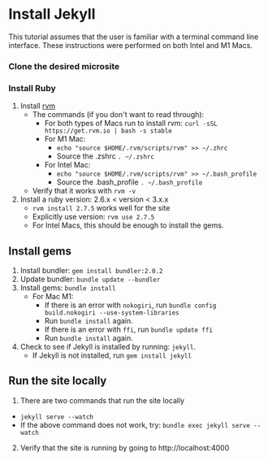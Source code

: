# Install Jekyll

This tutorial assumes that the user is
familiar with a terminal command line interface.
These instructions were performed on both 
Intel and M1 Macs.

### Clone the desired microsite


### Install Ruby
1. Install [rvm](https://rvm.io/rvm/install)
   - The commands (if you don't want to read through):
       - For both types of Macs run to install rvm: `curl -sSL https://get.rvm.io | bash -s stable`
       - For M1 Mac:
           - `echo "source $HOME/.rvm/scripts/rvm" >> ~/.zhrc`
           - Source the .zshrc `. ~/.zshrc`
       - For Intel Mac:
         - `echo "source $HOME/.rvm/scripts/rvm" >> ~/.bash_profile`
         - Source the .bash_profile `. ~/.bash_profile`
    - Verify that it works with `rvm -v`
2. Install a ruby version: 2.6.x < version < 3.x.x
    - `rvm install 2.7.5` works well for the site
    - Explicitly use version: `rvm use 2.7.5`
    - For Intel Macs, this should be enough to install the gems.

## Install gems
1. Install bundler: `gem install bundler:2.0.2`
2. Update bundler: `bundle update --bundler`
3. Install gems: `bundle install`
     - For Mac M1:
         - If there is an error with `nokogiri`, run 
           `bundle config build.nokogiri --use-system-libraries`
         - Run `bundle install` again.
         - If there is an error with `ffi`, run `bundle update ffi`
         - Run `bundle install` again.
4. Check to see if Jekyll is installed by running: `jekyll`. 
    - If Jekyll is not installed, run `gem install jekyll`

## Run the site locally
1. There are two commands that run the site locally
  - `jekyll serve --watch`
  - If the above command does not work, try: `bundle exec jekyll serve --watch`
2. Verify that the site is running by going to http://localhost:4000
    
    